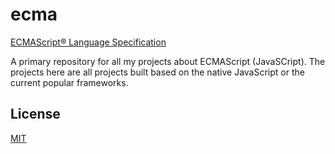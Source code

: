 # ecma
[ECMAScript® Language Specification](https://www.ecma-international.org/publications/standards/Ecma-262.htm)

A primary repository for all my projects about ECMAScript (JavaSCript).
The projects here are all projects built based on the native JavaScript or the current popular frameworks.

## License

[MIT](http://opensource.org/licenses/MIT)
